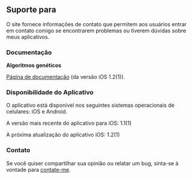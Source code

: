 ## Suporte para

O site fornece informações de contato que permitem aos usuários entrar em contato comigo se encontrarem problemas ou tiverem dúvidas sobre meus aplicativos.

### Documentação

**Algoritmos genéticos**

[Página de documentação](https://www.taketechease.com/optfinder/genetic-algorithms.html) (da versão iOS 1.2(1)).
  
### Disponibilidade do Aplicativo

O aplicativo está disponível nos seguintes sistemas operacionais de celulares: iOS e Android.

A versão mais recente do aplicativo para iOS: 1.1(1)
  
A próxima atualização do aplicativo iOS: 1.2(1)
  
### Contato

Se você quiser compartilhar sua opinião ou relatar um bug, sinta-se à vontade para [contate-me](mailto:i.d.kosinska@gmail.com).
